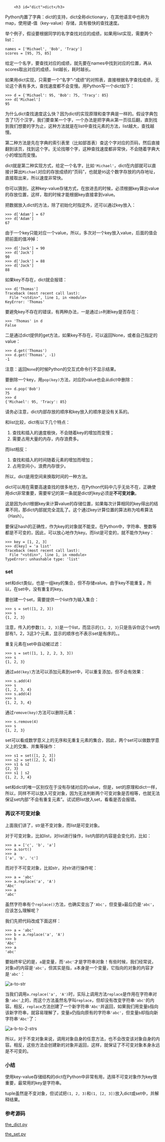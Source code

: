 ﻿
        <h3 id="dict">dict</h3>
<p>Python内置了字典：dict的支持，dict全称dictionary，在其他语言中也称为map，使用键-值（key-value）存储，具有极快的查找速度。</p>
<p>举个例子，假设要根据同学的名字查找对应的成绩，如果用list实现，需要两个list：</p>
<pre><code>names = [&#39;Michael&#39;, &#39;Bob&#39;, &#39;Tracy&#39;]
scores = [95, 75, 85]
</code></pre><p>给定一个名字，要查找对应的成绩，就先要在names中找到对应的位置，再从scores取出对应的成绩，list越长，耗时越长。</p>
<p>如果用dict实现，只需要一个“名字”-“成绩”的对照表，直接根据名字查找成绩，无论这个表有多大，查找速度都不会变慢。用Python写一个dict如下：</p>
<pre><code>&gt;&gt;&gt; d = {&#39;Michael&#39;: 95, &#39;Bob&#39;: 75, &#39;Tracy&#39;: 85}
&gt;&gt;&gt; d[&#39;Michael&#39;]
95
</code></pre><p>为什么dict查找速度这么快？因为dict的实现原理和查字典是一样的。假设字典包含了1万个汉字，我们要查某一个字，一个办法是把字典从第一页往后翻，直到找到我们想要的字为止，这种方法就是在list中查找元素的方法，list越大，查找越慢。</p>
<p>第二种方法是先在字典的索引表里（比如部首表）查这个字对应的页码，然后直接翻到该页，找到这个字。无论找哪个字，这种查找速度都非常快，不会随着字典大小的增加而变慢。</p>
<p>dict就是第二种实现方式，给定一个名字，比如<code>&#39;Michael&#39;</code>，dict在内部就可以直接计算出<code>Michael</code>对应的存放成绩的“页码”，也就是<code>95</code>这个数字存放的内存地址，直接取出来，所以速度非常快。</p>
<p>你可以猜到，这种key-value存储方式，在放进去的时候，必须根据key算出value的存放位置，这样，取的时候才能根据key直接拿到value。</p>
<p>把数据放入dict的方法，除了初始化时指定外，还可以通过key放入：</p>
<pre><code>&gt;&gt;&gt; d[&#39;Adam&#39;] = 67
&gt;&gt;&gt; d[&#39;Adam&#39;]
67
</code></pre><p>由于一个key只能对应一个value，所以，多次对一个key放入value，后面的值会把前面的值冲掉：</p>
<pre><code>&gt;&gt;&gt; d[&#39;Jack&#39;] = 90
&gt;&gt;&gt; d[&#39;Jack&#39;]
90
&gt;&gt;&gt; d[&#39;Jack&#39;] = 88
&gt;&gt;&gt; d[&#39;Jack&#39;]
88
</code></pre><p>如果key不存在，dict就会报错：</p>
<pre><code>&gt;&gt;&gt; d[&#39;Thomas&#39;]
Traceback (most recent call last):
  File &quot;&lt;stdin&gt;&quot;, line 1, in &lt;module&gt;
KeyError: &#39;Thomas&#39;
</code></pre><p>要避免key不存在的错误，有两种办法，一是通过<code>in</code>判断key是否存在：</p>
<pre><code>&gt;&gt;&gt; &#39;Thomas&#39; in d
False
</code></pre><p>二是通过dict提供的get方法，如果key不存在，可以返回None，或者自己指定的value：</p>
<pre><code>&gt;&gt;&gt; d.get(&#39;Thomas&#39;)
&gt;&gt;&gt; d.get(&#39;Thomas&#39;, -1)
-1
</code></pre><p>注意：返回<code>None</code>的时候Python的交互式命令行不显示结果。</p>
<p>要删除一个key，用<code>pop(key)</code>方法，对应的value也会从dict中删除：</p>
<pre><code>&gt;&gt;&gt; d.pop(&#39;Bob&#39;)
75
&gt;&gt;&gt; d
{&#39;Michael&#39;: 95, &#39;Tracy&#39;: 85}
</code></pre><p>请务必注意，dict内部存放的顺序和key放入的顺序是没有关系的。</p>
<p>和list比较，dict有以下几个特点：</p>
<ol>
<li>查找和插入的速度极快，不会随着key的增加而变慢；</li>
<li>需要占用大量的内存，内存浪费多。</li>
</ol>
<p>而list相反：</p>
<ol>
<li>查找和插入的时间随着元素的增加而增加；</li>
<li>占用空间小，浪费内存很少。</li>
</ol>
<p>所以，dict是用空间来换取时间的一种方法。</p>
<p>dict可以用在需要高速查找的很多地方，在Python代码中几乎无处不在，正确使用dict非常重要，需要牢记的第一条就是dict的key必须是<strong>不可变对象</strong>。</p>
<p>这是因为dict根据key来计算value的存储位置，如果每次计算相同的key得出的结果不同，那dict内部就完全混乱了。这个通过key计算位置的算法称为哈希算法（Hash）。</p>
<p>要保证hash的正确性，作为key的对象就不能变。在Python中，字符串、整数等都是不可变的，因此，可以放心地作为key。而list是可变的，就不能作为key：</p>
<pre><code>&gt;&gt;&gt; key = [1, 2, 3]
&gt;&gt;&gt; d[key] = &#39;a list&#39;
Traceback (most recent call last):
  File &quot;&lt;stdin&gt;&quot;, line 1, in &lt;module&gt;
TypeError: unhashable type: &#39;list&#39;
</code></pre><h3 id="set">set</h3>
<p>set和dict类似，也是一组key的集合，但不存储value。由于key不能重复，所以，在set中，没有重复的key。</p>
<p>要创建一个set，需要提供一个list作为输入集合：</p>
<pre><code>&gt;&gt;&gt; s = set([1, 2, 3])
&gt;&gt;&gt; s
{1, 2, 3}
</code></pre><p>注意，传入的参数<code>[1, 2, 3]</code>是一个list，而显示的<code>{1, 2, 3}</code>只是告诉你这个set内部有1，2，3这3个元素，显示的顺序也不表示set是有序的。。</p>
<p>重复元素在set中自动被过滤：</p>
<pre><code>&gt;&gt;&gt; s = set([1, 1, 2, 2, 3, 3])
&gt;&gt;&gt; s
{1, 2, 3}
</code></pre><p>通过<code>add(key)</code>方法可以添加元素到set中，可以重复添加，但不会有效果：</p>
<pre><code>&gt;&gt;&gt; s.add(4)
&gt;&gt;&gt; s
{1, 2, 3, 4}
&gt;&gt;&gt; s.add(4)
&gt;&gt;&gt; s
{1, 2, 3, 4}
</code></pre><p>通过<code>remove(key)</code>方法可以删除元素：</p>
<pre><code>&gt;&gt;&gt; s.remove(4)
&gt;&gt;&gt; s
{1, 2, 3}
</code></pre><p>set可以看成数学意义上的无序和无重复元素的集合，因此，两个set可以做数学意义上的交集、并集等操作：</p>
<pre><code>&gt;&gt;&gt; s1 = set([1, 2, 3])
&gt;&gt;&gt; s2 = set([2, 3, 4])
&gt;&gt;&gt; s1 &amp; s2
{2, 3}
&gt;&gt;&gt; s1 | s2
{1, 2, 3, 4}
</code></pre><p>set和dict的唯一区别仅在于没有存储对应的value，但是，set的原理和dict一样，所以，同样不可以放入可变对象，因为无法判断两个可变对象是否相等，也就无法保证set内部“不会有重复元素”。试试把list放入set，看看是否会报错。</p>
<h3 id="-">再议不可变对象</h3>
<p>上面我们讲了，str是不变对象，而list是可变对象。</p>
<p>对于可变对象，比如list，对list进行操作，list内部的内容是会变化的，比如：</p>
<pre><code>&gt;&gt;&gt; a = [&#39;c&#39;, &#39;b&#39;, &#39;a&#39;]
&gt;&gt;&gt; a.sort()
&gt;&gt;&gt; a
[&#39;a&#39;, &#39;b&#39;, &#39;c&#39;]
</code></pre><p>而对于不可变对象，比如str，对str进行操作呢：</p>
<pre><code>&gt;&gt;&gt; a = &#39;abc&#39;
&gt;&gt;&gt; a.replace(&#39;a&#39;, &#39;A&#39;)
&#39;Abc&#39;
&gt;&gt;&gt; a
&#39;abc&#39;
</code></pre><p>虽然字符串有个<code>replace()</code>方法，也确实变出了<code>&#39;Abc&#39;</code>，但变量<code>a</code>最后仍是<code>&#39;abc&#39;</code>，应该怎么理解呢？</p>
<p>我们先把代码改成下面这样：</p>
<pre><code>&gt;&gt;&gt; a = &#39;abc&#39;
&gt;&gt;&gt; b = a.replace(&#39;a&#39;, &#39;A&#39;)
&gt;&gt;&gt; b
&#39;Abc&#39;
&gt;&gt;&gt; a
&#39;abc&#39;
</code></pre><p>要始终牢记的是，<code>a</code>是变量，而<code>&#39;abc&#39;</code>才是字符串对象！有些时候，我们经常说，对象<code>a</code>的内容是<code>&#39;abc&#39;</code>，但其实是指，<code>a</code>本身是一个变量，它指向的对象的内容才是<code>&#39;abc&#39;</code>：</p>
<p><img src="../files/attachments/001389580505217f87b492b060b4b0ea60c8e5e70a1b53c000/0.jpg" alt="a-to-str"></p>
<p>当我们调用<code>a.replace(&#39;a&#39;, &#39;A&#39;)</code>时，实际上调用方法<code>replace</code>是作用在字符串对象<code>&#39;abc&#39;</code>上的，而这个方法虽然名字叫<code>replace</code>，但却没有改变字符串<code>&#39;abc&#39;</code>的内容。相反，<code>replace</code>方法创建了一个新字符串<code>&#39;Abc&#39;</code>并返回，如果我们用变量<code>b</code>指向该新字符串，就容易理解了，变量<code>a</code>仍指向原有的字符串<code>&#39;abc&#39;</code>，但变量<code>b</code>却指向新字符串<code>&#39;Abc&#39;</code>了：</p>
<p><img src="../files/attachments/001389580620829061e426d429640ddb1d17174a82a7244000/0.jpg" alt="a-b-to-2-strs"></p>
<p>所以，对于不变对象来说，调用对象自身的任意方法，也不会改变该对象自身的内容。相反，这些方法会创建新的对象并返回，这样，就保证了不可变对象本身永远是不可变的。</p>
<h3 id="-">小结</h3>
<p>使用key-value存储结构的dict在Python中非常有用，选择不可变对象作为key很重要，最常用的key是字符串。</p>
<p>tuple虽然是不变对象，但试试把<code>(1, 2, 3)</code>和<code>(1, [2, 3])</code>放入dict或set中，并解释结果。</p>
<h3 id="-">参考源码</h3>
<p><a href="https://github.com/michaelliao/learn-python3/blob/master/samples/basic/the_dict.py">the_dict.py</a></p>
<p><a href="https://github.com/michaelliao/learn-python3/blob/master/samples/basic/the_set.py">the_set.py</a></p>

    